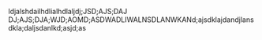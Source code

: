 ldjalshdailhdlialhdlaljdj;JSD;AJS;DAJ DJ;AJS;DJA;WJD;AOMD;ASDWADLIWALNSDLANWKANd;ajsdklajdandjlansdkla;daljsdanlkd;asjd;as
